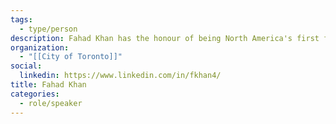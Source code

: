 ```yaml
---
tags:
  - type/person
description: Fahad Khan has the honour of being North America's first full time staff directly assigned to the Automated and Autonomous Vehicles file. Working as a Project Lead within the City of Toronto, Fahad enjoys preparing the City for the cutting edge of vehicle technology. He has a Bachelor's Degree in Civil Engineering from the University of Toronto and a Masters in Engineering and Public Policy from McMaster University.
organization:
  - "[[City of Toronto]]"
social:
  linkedin: https://www.linkedin.com/in/fkhan4/
title: Fahad Khan
categories:
  - role/speaker
---
```

